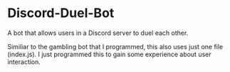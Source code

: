 # Discord-Duel-Bot
A bot that allows users in a Discord server to duel each other.

Similiar to the gambling bot that I programmed, this also uses just one file (index.js). I just programmed this to gain some experience about user interaction. 

